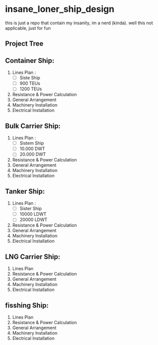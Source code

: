 # insane_loner_ship_design
this is just a repo that contain my insanity, im a nerd (kinda). well this not applicable, just for fun

## Project Tree

Container Ship:
--
1. Lines Plan :
   - [ ] Siste Ship
   - [ ] 900 TEUs
   - [ ] 1200 TEUs
2. Resistance & Power Calculation
3. General Arrangement
4. Machinery Installation
5. Electrical Installation

Bulk Carrier Ship:
--
1. Lines Plan :
   - [ ] Sistem Ship
   - [ ] 10.000 DWT
   - [ ] 20.000 DWT
3. Resistance & Power Calculation
4. General Arrangement
5. Machinery Installation
6. Electrical Installation

Tanker Ship:
--
1. Lines Plan :
   - [ ] Sister Ship
   - [ ] 10000 LDWT
   - [ ] 20000 LDWT
2. Resistance & Power Calculation
3. General Arrangement
4. Machinery Installation
5. Electrical Installation

LNG Carrier Ship:
--
1. Lines Plan
2. Resistance & Power Calculation
3. General Arrangement
4. Machinery Installation
5. Electrical Installation

fisshing Ship:
--
1. Lines Plan
2. Resistance & Power Calculation
3. General Arrangement
4. Machinery Installation
5. Electrical Installation
